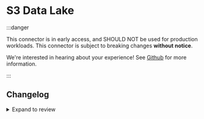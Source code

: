 # S3 Data Lake

:::danger

This connector is in early access, and SHOULD NOT be used for production workloads.
This connector is subject to breaking changes **without notice**.

We're interested in hearing about your experience! See [Github](https://github.com/airbytehq/airbyte/discussions/50404)
for more information.

:::

## Changelog

<details>
  <summary>Expand to review</summary>

| Version | Date       | Pull Request                                               | Subject                                                                      |
|:--------|:-----------|:-----------------------------------------------------------|:-----------------------------------------------------------------------------|
| 0.3.3   | 2025-02-04 | [\#53164](https://github.com/airbytehq/airbyte/pull/53164) | Improve error message on null primary key in dedup mode                      |
| 0.3.2   | 2025-02-04 | [\#52690](https://github.com/airbytehq/airbyte/pull/52690) | Handle special characters in stream name/namespace when using AWS Glue       |
| 0.3.1   | 2025-02-03 | [\#52633](https://github.com/airbytehq/airbyte/pull/52633) | Fix dedup                                                                    |
| 0.3.0   | 2025-01-31 | [\#52639](https://github.com/airbytehq/airbyte/pull/52639) | Make the database/namespace a required field                                 |
| 0.2.23  | 2025-01-27 | [\#51600](https://github.com/airbytehq/airbyte/pull/51600) | Internal refactor                                                            |
| 0.2.22  | 2025-01-22 | [\#52081](https://github.com/airbytehq/airbyte/pull/52081) | Implement support for REST catalog                                           |
| 0.2.21  | 2025-01-27 | [\#52564](https://github.com/airbytehq/airbyte/pull/52564) | Fix crash on stream with 0 records                                           |
| 0.2.20  | 2025-01-23 | [\#52068](https://github.com/airbytehq/airbyte/pull/52068) | Add support for default namespace (/database name)                           |
| 0.2.19  | 2025-01-16 | [\#51595](https://github.com/airbytehq/airbyte/pull/51595) | Clarifications in connector config options                                   |
| 0.2.18  | 2025-01-15 | [\#51042](https://github.com/airbytehq/airbyte/pull/51042) | Write structs as JSON strings instead of Iceberg structs.                    |
| 0.2.17  | 2025-01-14 | [\#51542](https://github.com/airbytehq/airbyte/pull/51542) | New identifier fields should be marked as required.                          |
| 0.2.16  | 2025-01-14 | [\#51538](https://github.com/airbytehq/airbyte/pull/51538) | Update identifier fields if incoming fields are different than existing ones |
| 0.2.15  | 2025-01-14 | [\#51530](https://github.com/airbytehq/airbyte/pull/51530) | Set AWS region for S3 bucket for nessie catalog                              |
| 0.2.14  | 2025-01-14 | [\#50413](https://github.com/airbytehq/airbyte/pull/50413) | Update existing table schema based on the incoming schema                    |
| 0.2.13  | 2025-01-14 | [\#50412](https://github.com/airbytehq/airbyte/pull/50412) | Implement logic to determine super types between iceberg types               |
| 0.2.12  | 2025-01-10 | [\#50876](https://github.com/airbytehq/airbyte/pull/50876) | Add support for AWS instance profile auth                                    |
| 0.2.11  | 2025-01-10 | [\#50971](https://github.com/airbytehq/airbyte/pull/50971) | Internal refactor in AWS auth flow                                           |
| 0.2.10  | 2025-01-09 | [\#50400](https://github.com/airbytehq/airbyte/pull/50400) | Add S3DataLakeTypesComparator                                                |
| 0.2.9   | 2025-01-09 | [\#51022](https://github.com/airbytehq/airbyte/pull/51022) | Rename all classes and files from Iceberg V2                                 |
| 0.2.8   | 2025-01-09 | [\#51012](https://github.com/airbytehq/airbyte/pull/51012) | Rename/Cleanup package from Iceberg V2                                       |
| 0.2.7   | 2025-01-09 | [\#50957](https://github.com/airbytehq/airbyte/pull/50957) | Add support for GLUE RBAC (Assume role)                                      |
| 0.2.6   | 2025-01-08 | [\#50991](https://github.com/airbytehq/airbyte/pull/50991) | Initial public release.                                                      |

</details>

